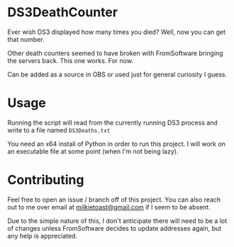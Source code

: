 # DS3DeathCounter
Ever wish DS3 displayed how many times you died? Well, now you can get that number.

Other death counters seemed to have broken with FromSoftware bringing the servers back. This one works. For now.

Can be added as a source in OBS or used just for general curiosity I guess.

# Usage
Running the script will read from the currently running DS3 process and write to a file named `DS3Deaths.txt`

You need an x64 install of Python in order to run this project. I will work on an executable file at some point (when I'm not being lazy).

# Contributing
Feel free to open an issue / branch off of this project. You can also reach out to me over email at milkietoast@gmail.com if I seem to be absent.

Due to the simple nature of this, I don't anticipate there will need to be a lot of changes unless FromSoftware decides to update addresses again, but any help is appreciated.
